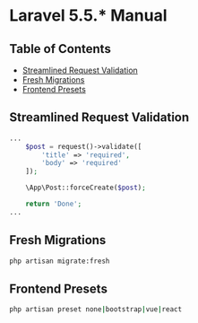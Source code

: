 # Laravel 5.5.\* Manual

## Table of Contents

* [Streamlined Request Validation](#streamlined-request-validation)
* [Fresh Migrations](#fresh-migrations)
* [Frontend Presets](#frontend-presets)

## Streamlined Request Validation

```php
...
    $post = request()->validate([
        'title' => 'required',
        'body' => 'required'
    ]);

    \App\Post::forceCreate($post);

    return 'Done';
...
```

## Fresh Migrations

```bash
php artisan migrate:fresh
```

## Frontend Presets

```bash
php artisan preset none|bootstrap|vue|react
```

